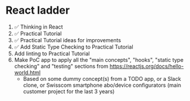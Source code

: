 # React ladder

1. ✅ Thinking in React
1. ✅ Practical Tutorial
1. ✅ Practical Tutorial ideas for improvements
1. ✅ Add Static Type Checking to Practical Tutorial
1. Add linting to Practical Tutorial
1. Make PoC app to apply all the "main concepts", "hooks", "static type checking" and "testing" sections from <https://reactjs.org/docs/hello-world.html>
    - Based on some dummy concept(s) from a TODO app, or a Slack clone, or Swisscom smartphone abo/device configurators (main customer project for the last 3 years)
